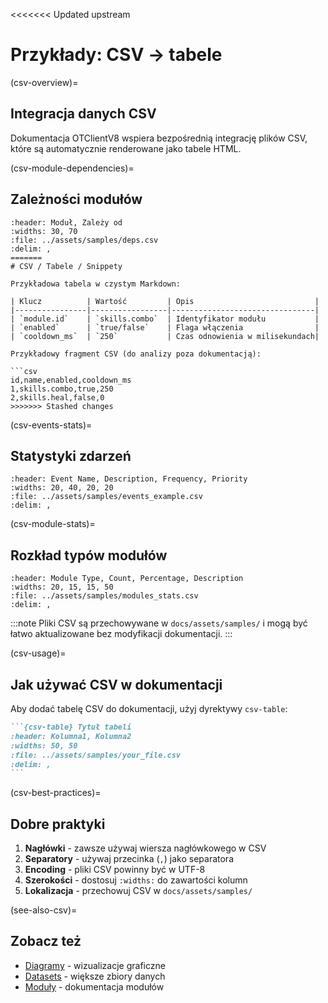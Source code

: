 <<<<<<< Updated upstream
# Przykłady: CSV → tabele

(csv-overview)=
## Integracja danych CSV

Dokumentacja OTClientV8 wspiera bezpośrednią integrację plików CSV, które są automatycznie renderowane jako tabele HTML.

(csv-module-dependencies)=
## Zależności modułów

```{csv-table} Zależności między modułami
:header: Moduł, Zależy od
:widths: 30, 70
:file: ../assets/samples/deps.csv
:delim: ,
=======
# CSV / Tabele / Snippety

Przykładowa tabela w czystym Markdown:

| Klucz          | Wartość         | Opis                           |
|----------------|-----------------|--------------------------------|
| `module.id`    | `skills.combo`  | Identyfikator modułu           |
| `enabled`      | `true/false`    | Flaga włączenia                |
| `cooldown_ms`  | `250`           | Czas odnowienia w milisekundach|

Przykładowy fragment CSV (do analizy poza dokumentacją):

```csv
id,name,enabled,cooldown_ms
1,skills.combo,true,250
2,skills.heal,false,0
>>>>>>> Stashed changes
```

(csv-events-stats)=
## Statystyki zdarzeń

```{csv-table} Zdarzenia systemowe
:header: Event Name, Description, Frequency, Priority
:widths: 20, 40, 20, 20
:file: ../assets/samples/events_example.csv
:delim: ,
```

(csv-module-stats)=
## Rozkład typów modułów

```{csv-table} Statystyki modułów według typu
:header: Module Type, Count, Percentage, Description
:widths: 20, 15, 15, 50
:file: ../assets/samples/modules_stats.csv
:delim: ,
```

:::note
Pliki CSV są przechowywane w `docs/assets/samples/` i mogą być łatwo aktualizowane bez modyfikacji dokumentacji.
:::

(csv-usage)=
## Jak używać CSV w dokumentacji

Aby dodać tabelę CSV do dokumentacji, użyj dyrektywy `csv-table`:

````markdown
```{csv-table} Tytuł tabeli
:header: Kolumna1, Kolumna2
:widths: 50, 50
:file: ../assets/samples/your_file.csv
:delim: ,
```
````

(csv-best-practices)=
## Dobre praktyki

1. **Nagłówki** - zawsze używaj wiersza nagłówkowego w CSV
2. **Separatory** - używaj przecinka (`,`) jako separatora
3. **Encoding** - pliki CSV powinny być w UTF-8
4. **Szerokości** - dostosuj `:widths:` do zawartości kolumn
5. **Lokalizacja** - przechowuj CSV w `docs/assets/samples/`

(see-also-csv)=
## Zobacz też

* [Diagramy](diagrams.md) - wizualizacje graficzne
* [Datasets](../datasets/index.md) - większe zbiory danych
* [Moduły](../chapters/03_modules.md) - dokumentacja modułów
